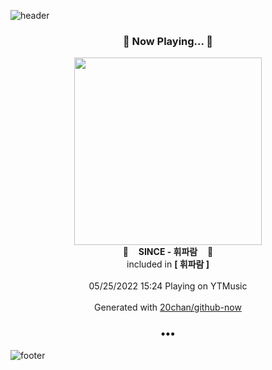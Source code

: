 ![header](https://capsule-render.vercel.app/api?type=wave&height=170&section=header&text=Hi.%20I'm%20SHIFT&fontColor=090707&fontAlignX=45&fontAlignY=65&fontSize=100)

<h3 align="center">🎵 Now Playing... 🎵</h3>
<p align="center">
  <a href="https://music.youtube.com/watch?v=TdXB_mBNo_4">
    <img width="300" src="https://lh3.googleusercontent.com/Ao1UBDJZMZgqyItHQk0lFIHOIknVIeq7LT7V6Yp-qzvsQ5E8GGw9PM5rr2umfHGmVAy3ldvPSDsKthag">
  </a>
  <br>
  🎵&nbsp&nbsp&nbsp <b>SINCE - 휘파람</b> &nbsp&nbsp&nbsp🎵
  <br>
  included in <b>[ 휘파람 ]</b>
  
  <br />
  <br />
  05/25/2022 15:24 Playing on YTMusic
  <br />
  <br />
  Generated with <a href="https://github.com/20chan/github-now">20chan/github-now</a>
</p>

<h3 align="center">•••</h3>

![footer](https://capsule-render.vercel.app/api?type=wave&height=150&section=footer)
